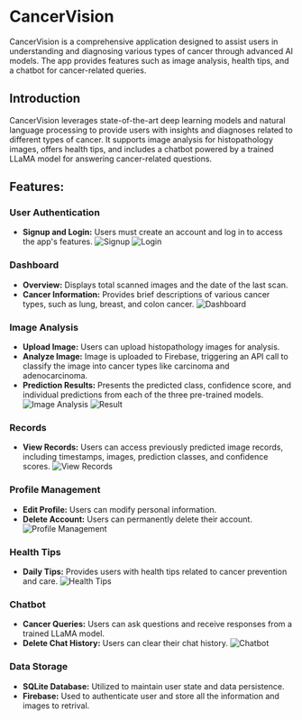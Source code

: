# CancerVision
CancerVision is a comprehensive application designed to assist users in understanding and diagnosing various types of cancer through advanced AI models. The app provides features such as image analysis, health tips, and a chatbot for cancer-related queries.

## Introduction

CancerVision leverages state-of-the-art deep learning models and natural language processing to provide users with insights and diagnoses related to different types of cancer. It supports image analysis for histopathology images, offers health tips, and includes a chatbot powered by a trained LLaMA model for answering cancer-related questions.

## Features:
### User Authentication
- **Signup and Login:** Users must create an account and log in to access the app's features.
![Signup](screenshots/signup.png)
![Login](screenshots/login.png)

### Dashboard
- **Overview:** Displays total scanned images and the date of the last scan.
- **Cancer Information:** Provides brief descriptions of various cancer types, such as lung, breast, and colon cancer.
![Dashboard](screenshots/dashboard.png)

### Image Analysis
- **Upload Image:** Users can upload histopathology images for analysis.
- **Analyze Image:** Image is uploaded to Firebase, triggering an API call to classify the image into cancer types like carcinoma and adenocarcinoma.
- **Prediction Results:** Presents the predicted class, confidence score, and individual predictions from each of the three pre-trained models.
![Image Analysis](screenshots/image_analysis.png)
![Result](screenshots/result.png)

### Records
- **View Records:** Users can access previously predicted image records, including timestamps, images, prediction classes, and confidence scores.
![View Records](screenshots/view_records.png)

### Profile Management
- **Edit Profile:** Users can modify personal information.
- **Delete Account:** Users can permanently delete their account.
![Profile Management](screenshots/profile.png)

### Health Tips
- **Daily Tips:** Provides users with health tips related to cancer prevention and care.
![Health Tips](screenshots/healthtip.png)

### Chatbot
- **Cancer Queries:** Users can ask questions and receive responses from a trained LLaMA model.
- **Delete Chat History:** Users can clear their chat history.
![Chatbot](screenshots/chatbot.png)

### Data Storage
- **SQLite Database:** Utilized to maintain user state and data persistence.
- **Firebase:** Used to authenticate user and store all the information and images to retrival.

